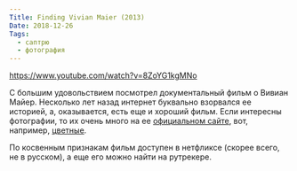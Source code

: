 ```yaml
---
Title: Finding Vivian Maier (2013)
Date: 2018-12-26
Tags:
  - саптрю
  - фотография
---
```


https://www.youtube.com/watch?v=8ZoYG1kgMNo

С большим удовольствием посмотрел документальный фильм о Вивиан Майер. Несколько лет назад интернет буквально взорвался ее историей, а, оказывается, есть еще и хороший фильм. Если интересны фотографии, то их очень много на ее [официальном сайте](http://www.vivianmaier.com), вот, например, [цветные](http://www.vivianmaier.com/gallery/color-1).

По косвенным признакам фильм доступен в нетфликсе (скорее всего, не в русском), а еще его можно найти на рутрекере.
